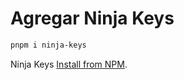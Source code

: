 # Agregar Ninja Keys

```sh
pnpm i ninja-keys
```
Ninja Keys [Install from NPM](https://github.com/ssleptsov/ninja-keys#install-from-npm).
